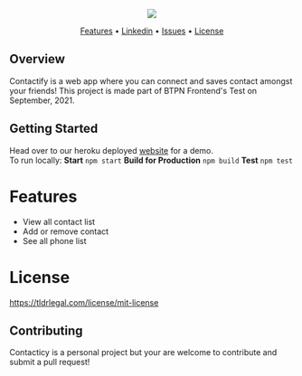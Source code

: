 <p align="center"><img src="https://i.imgur.com/Hz7FSfz.png"></p>


<p align="center">
  <a href="#features">Features</a> •
  <a href="https://www.linkedin.com/in/anya-tamara-akbar-74555514a/">Linkedin</a> •
  <a href="https://github.com/anyataa/AnyaTamara-Apptest/issues">Issues</a> •
  <a href="#license">License</a>
</p>

## Overview

Contactify is a web app where you can connect and saves contact amongst your friends! This project is made part of BTPN Frontend's Test on September, 2021.

## Getting Started

Head over to our heroku deployed [website](https://contactlist-btpn-app.herokuapp.com/) for a demo.  
To run locally:
**Start**
`npm start`
**Build for Production**
`npm build`
**Test**
`npm test`

# Features
* View all contact list
* Add or remove contact
* See all phone list

# License
https://tldrlegal.com/license/mit-license

## Contributing
Contacticy is a personal project but your are welcome to contribute and submit a pull request!
